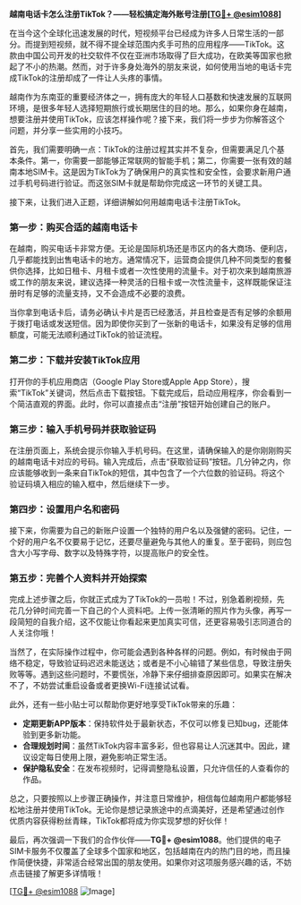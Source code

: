 **越南电话卡怎么注册TikTok？——轻松搞定海外账号注册[[TG💪+ @esim1088](https://t.me/s/esim1088)]**

在当今这个全球化迅速发展的时代，短视频平台已经成为许多人日常生活的一部分。而提到短视频，就不得不提全球范围内炙手可热的应用程序——TikTok。这款由中国公司开发的社交软件不仅在亚洲市场取得了巨大成功，在欧美等国家也掀起了不小的热潮。然而，对于许多身处海外的朋友来说，如何使用当地的电话卡完成TikTok的注册却成了一件让人头疼的事情。

越南作为东南亚的重要经济体之一，拥有庞大的年轻人口基数和快速发展的互联网环境，是很多年轻人选择短期旅行或长期居住的目的地。那么，如果你身在越南，想要注册并使用TikTok，应该怎样操作呢？接下来，我们将一步步为你解答这个问题，并分享一些实用的小技巧。

首先，我们需要明确一点：TikTok的注册过程其实并不复杂，但需要满足几个基本条件。第一，你需要一部能够正常联网的智能手机；第二，你需要一张有效的越南本地SIM卡。这是因为TikTok为了确保用户的真实性和安全性，会要求新用户通过手机号码进行验证。而这张SIM卡就是帮助你完成这一环节的关键工具。

接下来，让我们进入正题，详细讲解如何用越南电话卡注册TikTok。

### 第一步：购买合适的越南电话卡

在越南，购买电话卡非常方便。无论是国际机场还是市区内的各大商场、便利店，几乎都能找到出售电话卡的地方。通常情况下，运营商会提供几种不同类型的套餐供你选择，比如日租卡、月租卡或者一次性使用的流量卡。对于初次来到越南旅游或工作的朋友来说，建议选择一种灵活的日租卡或一次性流量卡，这样既能保证注册时有足够的流量支持，又不会造成不必要的浪费。

当你拿到电话卡后，请务必确认卡片是否已经激活，并且检查是否有足够的余额用于拨打电话或发送短信。因为即使你买到了一张新的电话卡，如果没有足够的信用额度，可能无法顺利通过TikTok的验证流程。

### 第二步：下载并安装TikTok应用

打开你的手机应用商店（Google Play Store或Apple App Store），搜索“TikTok”关键词，然后点击下载按钮。下载完成后，启动应用程序，你会看到一个简洁直观的界面。此时，你可以直接点击“注册”按钮开始创建自己的账户。

### 第三步：输入手机号码并获取验证码

在注册页面上，系统会提示你输入手机号码。在这里，请确保输入的是你刚刚购买的越南电话卡对应的号码。输入完成后，点击“获取验证码”按钮。几分钟之内，你应该能够收到一条来自TikTok的短信，其中包含了一个六位数的验证码。将这个验证码填入相应的输入框中，然后继续下一步。

### 第四步：设置用户名和密码

接下来，你需要为自己的新账户设置一个独特的用户名以及强健的密码。记住，一个好的用户名不仅要易于记忆，还要尽量避免与其他人的重复。至于密码，则应包含大小写字母、数字以及特殊字符，以提高账户的安全性。

### 第五步：完善个人资料并开始探索

完成上述步骤之后，你就正式成为了TikTok的一员啦！不过，别急着刷视频，先花几分钟时间完善一下自己的个人资料吧。上传一张清晰的照片作为头像，再写一段简短的自我介绍，这不仅能让你看起来更加真实可信，还更容易吸引志同道合的人关注你哦！

当然了，在实际操作过程中，你可能会遇到各种各样的问题。例如，有时候由于网络不稳定，导致验证码迟迟未能送达；或者是不小心输错了某些信息，导致注册失败等等。遇到这些问题时，不要慌张，冷静下来仔细排查原因即可。如果实在解决不了，不妨尝试重启设备或者更换Wi-Fi连接试试看。

此外，还有一些小贴士可以帮助你更好地享受TikTok带来的乐趣：

- **定期更新APP版本**：保持软件处于最新状态，不仅可以修复已知bug，还能体验到更多新功能。
- **合理规划时间**：虽然TikTok内容丰富多彩，但也容易让人沉迷其中。因此，建议设定每日使用上限，避免影响正常生活。
- **保护隐私安全**：在发布视频时，记得调整隐私设置，只允许信任的人查看你的作品。

总之，只要按照以上步骤正确操作，并注意日常维护，相信每位越南用户都能够轻松地注册并使用TikTok。无论你是想记录旅途中的点滴美好，还是希望通过创作优质内容获得粉丝青睐，TikTok都将成为你实现梦想的好伙伴！

最后，再次强调一下我们的合作伙伴——**TG💪+ @esim1088**。他们提供的电子SIM卡服务不仅覆盖了全球多个国家和地区，包括越南在内的热门目的地，而且操作简便快捷，非常适合经常出国的朋友使用。如果你对这项服务感兴趣的话，不妨点击链接了解更多详情哦！

[[TG💪+ @esim1088](https://t.me/s/esim1088) ![Image](https://i.postimg.cc/4NQfJmqS/Snipaste-2025-05-13-00-14-12.png)]